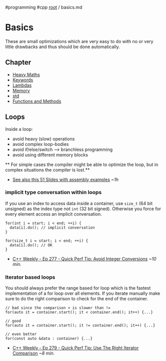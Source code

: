 #programming #cpp
[root](../README.md) / basics.md
# Basics
These are small  optimizations which are very easy to do with no or very little drawbacks and thus should be done automatically.

## Chapter

- [Heavy Maths](heavyMath.md)
- [Keywords](keywords.md)
- [Lambdas](lambdas.md)
- [Memory](memory.md)
- [std](std.md)
- [Functions and Methods](functionsAndMethods.md)

## Loops
Inside a loop:
- avoid heavy (slow) operations
- avoid complex loop-bodies
- avoid if/else/switch --> branchless programming
- avoid using different memory blocks

** For simple cases the compiler might be able to optimize the loop, but in complex situations the compiler is lost.**

- [See also this 51 Slides with assembly examples](https://www.slideshare.net/MarinaKolpakova/pragmatic-optimization-in-modern-programming-mastering-compiler-optimizations) *~1h*

### implicit type conversation within loops
If you use an index to access data inside a container, use `size_t` (64 bit unsigned) as the index type not `int` (32 bit signed). Otherwise you force for every element access an implicit conversation.
```c_cpp
for(int i = start; i < end; ++i) {
  data[i].do(); // implicit conversation
}

for(size_t i = start; i < end; ++i) {
  data[i].do(); // OK
}
```
- [C++ Weekly - Ep 277 - Quick Perf Tip: Avoid Integer Conversions](https://www.youtube-nocookie.com/embed/jKpIZ4UcaNw?rel=0) *~10 min.*

### Iterator based loops
You should always prefer the range based for loop which is the fastest implementation of a for loop over all elements. If you iterate manually make sure to do the right comparison to check for the end of the container.
```c_cpp
// bad since the comparison < is slower than !=
for(auto it = container.start(); it < container.end(); it++) {...}

// good
for(auto it = container.start(); it != container.end(); it++) {...}

// even better
for(const auto &data : container) {...}
```
- [C++ Weekly - Ep 279 - Quick Perf Tip: Use The Right Iterator Comparison](https://www.youtube-nocookie.com/embed/oelQ4uAw2WQ?rel=0) *~8 min.*